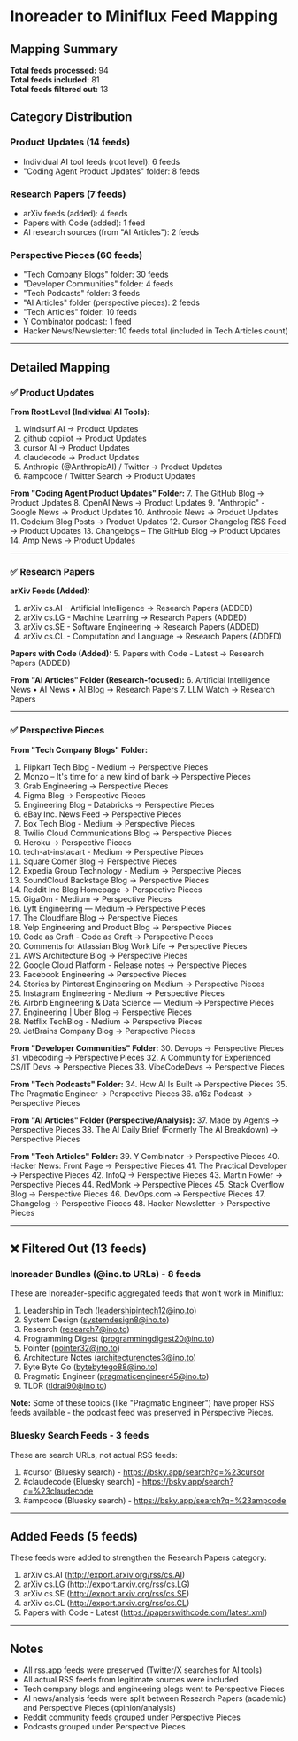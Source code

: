 # Inoreader to Miniflux Feed Mapping

## Mapping Summary

**Total feeds processed:** 94  
**Total feeds included:** 81  
**Total feeds filtered out:** 13

## Category Distribution

### Product Updates (14 feeds)
- Individual AI tool feeds (root level): 6 feeds
- "Coding Agent Product Updates" folder: 8 feeds

### Research Papers (7 feeds)
- arXiv feeds (added): 4 feeds
- Papers with Code (added): 1 feed
- AI research sources (from "AI Articles"): 2 feeds

### Perspective Pieces (60 feeds)
- "Tech Company Blogs" folder: 30 feeds
- "Developer Communities" folder: 4 feeds
- "Tech Podcasts" folder: 3 feeds
- "AI Articles" folder (perspective pieces): 2 feeds
- "Tech Articles" folder: 10 feeds
- Y Combinator podcast: 1 feed
- Hacker News/Newsletter: 10 feeds total (included in Tech Articles count)

---

## Detailed Mapping

### ✅ Product Updates

**From Root Level (Individual AI Tools):**
1. windsurf AI → Product Updates
2. github copilot → Product Updates
3. cursor AI → Product Updates
4. claudecode → Product Updates
5. Anthropic (@AnthropicAI) / Twitter → Product Updates
6. #ampcode / Twitter Search → Product Updates

**From "Coding Agent Product Updates" Folder:**
7. The GitHub Blog → Product Updates
8. OpenAI News → Product Updates
9. "Anthropic" - Google News → Product Updates
10. Anthropic News → Product Updates
11. Codeium Blog Posts → Product Updates
12. Cursor Changelog RSS Feed → Product Updates
13. Changelogs – The GitHub Blog → Product Updates
14. Amp News → Product Updates

---

### ✅ Research Papers

**arXiv Feeds (Added):**
1. arXiv cs.AI - Artificial Intelligence → Research Papers (ADDED)
2. arXiv cs.LG - Machine Learning → Research Papers (ADDED)
3. arXiv cs.SE - Software Engineering → Research Papers (ADDED)
4. arXiv cs.CL - Computation and Language → Research Papers (ADDED)

**Papers with Code (Added):**
5. Papers with Code - Latest → Research Papers (ADDED)

**From "AI Articles" Folder (Research-focused):**
6. Artificial Intelligence News • AI News • AI Blog → Research Papers
7. LLM Watch → Research Papers

---

### ✅ Perspective Pieces

**From "Tech Company Blogs" Folder:**
1. Flipkart Tech Blog - Medium → Perspective Pieces
2. Monzo – It's time for a new kind of bank → Perspective Pieces
3. Grab Engineering → Perspective Pieces
4. Figma Blog → Perspective Pieces
5. Engineering Blog – Databricks → Perspective Pieces
6. eBay Inc. News Feed → Perspective Pieces
7. Box Tech Blog - Medium → Perspective Pieces
8. Twilio Cloud Communications Blog → Perspective Pieces
9. Heroku → Perspective Pieces
10. tech-at-instacart - Medium → Perspective Pieces
11. Square Corner Blog → Perspective Pieces
12. Expedia Group Technology - Medium → Perspective Pieces
13. SoundCloud Backstage Blog → Perspective Pieces
14. Reddit Inc Blog Homepage → Perspective Pieces
15. GigaOm - Medium → Perspective Pieces
16. Lyft Engineering — Medium → Perspective Pieces
17. The Cloudflare Blog → Perspective Pieces
18. Yelp Engineering and Product Blog → Perspective Pieces
19. Code as Craft - Code as Craft → Perspective Pieces
20. Comments for Atlassian Blog Work Life → Perspective Pieces
21. AWS Architecture Blog → Perspective Pieces
22. Google Cloud Platform - Release notes → Perspective Pieces
23. Facebook Engineering → Perspective Pieces
24. Stories by Pinterest Engineering on Medium → Perspective Pieces
25. Instagram Engineering - Medium → Perspective Pieces
26. Airbnb Engineering & Data Science — Medium → Perspective Pieces
27. Engineering | Uber Blog → Perspective Pieces
28. Netflix TechBlog - Medium → Perspective Pieces
29. JetBrains Company Blog → Perspective Pieces

**From "Developer Communities" Folder:**
30. Devops → Perspective Pieces
31. vibecoding → Perspective Pieces
32. A Community for Experienced CS/IT Devs → Perspective Pieces
33. VibeCodeDevs → Perspective Pieces

**From "Tech Podcasts" Folder:**
34. How AI Is Built → Perspective Pieces
35. The Pragmatic Engineer → Perspective Pieces
36. a16z Podcast → Perspective Pieces

**From "AI Articles" Folder (Perspective/Analysis):**
37. Made by Agents → Perspective Pieces
38. The AI Daily Brief (Formerly The AI Breakdown) → Perspective Pieces

**From "Tech Articles" Folder:**
39. Y Combinator → Perspective Pieces
40. Hacker News: Front Page → Perspective Pieces
41. The Practical Developer → Perspective Pieces
42. InfoQ → Perspective Pieces
43. Martin Fowler → Perspective Pieces
44. RedMonk → Perspective Pieces
45. Stack Overflow Blog → Perspective Pieces
46. DevOps.com → Perspective Pieces
47. Changelog → Perspective Pieces
48. Hacker Newsletter → Perspective Pieces

---

## ❌ Filtered Out (13 feeds)

### Inoreader Bundles (@ino.to URLs) - 8 feeds
These are Inoreader-specific aggregated feeds that won't work in Miniflux:
1. Leadership in Tech (leadershipintech12@ino.to)
2. System Design (systemdesign8@ino.to)
3. Research (research7@ino.to)
4. Programming Digest (programmingdigest20@ino.to)
5. Pointer (pointer32@ino.to)
6. Architecture Notes (architecturenotes3@ino.to)
7. Byte Byte Go (bytebytego88@ino.to)
8. Pragmatic Engineer (pragmaticengineer45@ino.to)
9. TLDR (tldrai90@ino.to)

**Note:** Some of these topics (like "Pragmatic Engineer") have proper RSS feeds available - the podcast feed was preserved in Perspective Pieces.

### Bluesky Search Feeds - 3 feeds
These are search URLs, not actual RSS feeds:
1. #cursor (Bluesky search) - https://bsky.app/search?q=%23cursor
2. #claudecode (Bluesky search) - https://bsky.app/search?q=%23claudecode
3. #ampcode (Bluesky search) - https://bsky.app/search?q=%23ampcode

---

## Added Feeds (5 feeds)

These feeds were added to strengthen the Research Papers category:
1. arXiv cs.AI (http://export.arxiv.org/rss/cs.AI)
2. arXiv cs.LG (http://export.arxiv.org/rss/cs.LG)
3. arXiv cs.SE (http://export.arxiv.org/rss/cs.SE)
4. arXiv cs.CL (http://export.arxiv.org/rss/cs.CL)
5. Papers with Code - Latest (https://paperswithcode.com/latest.xml)

---

## Notes

- All rss.app feeds were preserved (Twitter/X searches for AI tools)
- All actual RSS feeds from legitimate sources were included
- Tech company blogs and engineering blogs went to Perspective Pieces
- AI news/analysis feeds were split between Research Papers (academic) and Perspective Pieces (opinion/analysis)
- Reddit community feeds grouped under Perspective Pieces
- Podcasts grouped under Perspective Pieces
